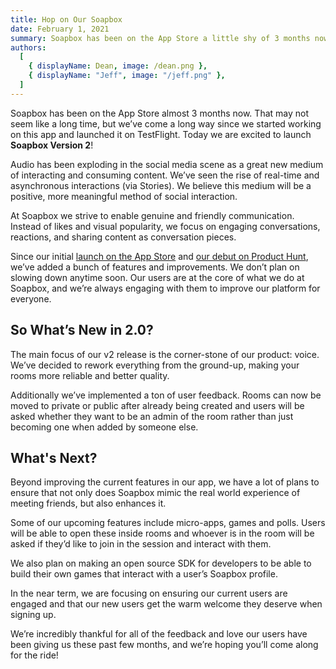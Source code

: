 ```yaml
---
title: Hop on Our Soapbox
date: February 1, 2021
summary: Soapbox has been on the App Store a little shy of 3 months now, that may not seem like a long time. However, we’ve come a long way since we started working on this app and launched it on TestFlight, and today we are excited to launch Soapbox Version 2.
authors:
  [
    { displayName: Dean, image: /dean.png },
    { displayName: "Jeff", image: "/jeff.png" },
  ]
---
```


Soapbox has been on the App Store almost 3 months now. That may not seem like a long time, but we’ve come a long way since we started working on this app and launched it on TestFlight. Today we are excited to launch **Soapbox Version 2**!

Audio has been exploding in the social media scene as a great new medium of interacting and consuming content. We’ve seen the rise of real-time and asynchronous interactions (via Stories). We believe this medium will be a positive, more meaningful method of social interaction.

At Soapbox we strive to enable genuine and friendly communication. Instead of likes and visual popularity, we focus on engaging conversations, reactions, and sharing content as conversation pieces.

Since our initial [launch on the App Store](https://apps.apple.com/us/app/soapbox-talk-with-anyone/id1529283270) and [our debut on Product Hunt](https://www.producthunt.com/posts/soapbox-talk-with-anyone), we’ve added a bunch of features and improvements. We don’t plan on slowing down anytime soon. Our users are at the core of what we do at Soapbox, and we’re always engaging with them to improve our platform for everyone.

## So What’s New in 2.0?

The main focus of our v2 release is the corner-stone of our product: voice. We’ve decided to rework everything from the ground-up, making your rooms more reliable and better quality.

Additionally we’ve implemented a ton of user feedback. Rooms can now be moved to private or public after already being created and users will be asked whether they want to be an admin of the room rather than just becoming one when added by someone else.

## What's Next?

Beyond improving the current features in our app, we have a lot of plans to ensure that not only does Soapbox mimic the real world experience of meeting friends, but also enhances it.

Some of our upcoming features include micro-apps, games and polls. Users will be able to open these inside rooms and whoever is in the room will be asked if they’d like to join in the session and interact with them.

We also plan on making an open source SDK for developers to be able to build their own games that interact with a user’s Soapbox profile.

In the near term, we are focusing on ensuring our current users are engaged and that our new users get the warm welcome they deserve when signing up.

We’re incredibly thankful for all of the feedback and love our users have been giving us these past few months, and we’re hoping you’ll come along for the ride!
